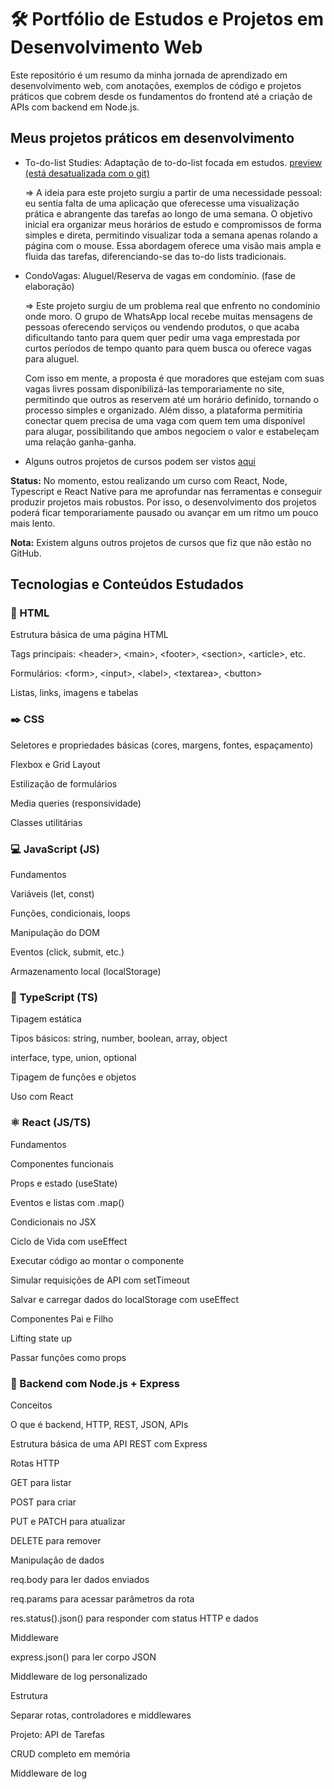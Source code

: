 # 🛠️ Portfólio de Estudos e Projetos em Desenvolvimento Web

Este repositório é um resumo da minha jornada de aprendizado em desenvolvimento web, com anotações, exemplos de código e projetos práticos que cobrem desde os fundamentos do frontend até a criação de APIs com backend em Node.js.

## Meus projetos práticos em desenvolvimento

- To-do-list Studies: Adaptação de to-do-list focada em estudos. [preview (está desatualizada com o git)](https://www.inf.ufpr.br/lmmm20/To-do-list-studies)
  
  => A ideia para este projeto surgiu a partir de uma necessidade pessoal: eu sentia falta de uma aplicação que oferecesse uma visualização prática e abrangente das tarefas ao longo de uma semana.
O objetivo inicial era organizar meus horários de estudo e compromissos de forma simples e direta, permitindo visualizar toda a semana apenas rolando a página com o mouse.
Essa abordagem oferece uma visão mais ampla e fluida das tarefas, diferenciando-se das to-do lists tradicionais.
  
- CondoVagas: Aluguel/Reserva de vagas em condomínio. (fase de elaboração)
  
  => Este projeto surgiu de um problema real que enfrento no condomínio onde moro. O grupo de WhatsApp local recebe muitas mensagens de pessoas oferecendo serviços ou vendendo produtos, o que acaba dificultando tanto para quem quer pedir uma vaga emprestada por curtos    períodos de tempo quanto para quem busca ou oferece vagas para aluguel.

  Com isso em mente, a proposta é que moradores que estejam com suas vagas livres possam disponibilizá-las temporariamente no site, permitindo que outros as reservem até um horário definido, tornando o processo simples e organizado.
  Além disso, a plataforma permitiria conectar quem precisa de uma vaga com quem tem uma disponível para alugar, possibilitando que ambos negociem o valor e estabeleçam uma relação ganha-ganha.

- Alguns outros projetos de cursos podem ser vistos [aqui](https://github.com/leommartin/HTML-CSS-JS) 

**Status:** No momento, estou realizando um curso com React, Node, Typescript e React Native para me aprofundar nas ferramentas e conseguir produzir projetos mais robustos.
Por isso, o desenvolvimento dos projetos poderá ficar temporariamente pausado ou avançar em um ritmo um pouco mais lento.

**Nota:** Existem alguns outros projetos de cursos que fiz que não estão no GitHub.

## Tecnologias e Conteúdos Estudados

### 📝 HTML

Estrutura básica de uma página HTML

Tags principais: &lt;header&gt;, &lt;main&gt;, &lt;footer&gt;, &lt;section&gt;, &lt;article&gt;, etc.

Formulários: &lt;form&gt;, &lt;input&gt;, &lt;label&gt;, &lt;textarea&gt;, &lt;button&gt;

Listas, links, imagens e tabelas


### ✒️ CSS

Seletores e propriedades básicas (cores, margens, fontes, espaçamento)

Flexbox e Grid Layout

Estilização de formulários

Media queries (responsividade)

Classes utilitárias

### 💻 JavaScript (JS)

Fundamentos

Variáveis (let, const)

Funções, condicionais, loops

Manipulação do DOM

Eventos (click, submit, etc.)

Armazenamento local (localStorage)

### 📖 TypeScript (TS)

Tipagem estática

Tipos básicos: string, number, boolean, array, object

interface, type, union, optional

Tipagem de funções e objetos

Uso com React

### ⚛️ React (JS/TS)

Fundamentos

Componentes funcionais

Props e estado (useState)

Eventos e listas com .map()

Condicionais no JSX

Ciclo de Vida com useEffect

Executar código ao montar o componente

Simular requisições de API com setTimeout

Salvar e carregar dados do localStorage com useEffect

Componentes Pai e Filho

Lifting state up

Passar funções como props

### 🧱 Backend com Node.js + Express

Conceitos

O que é backend, HTTP, REST, JSON, APIs

Estrutura básica de uma API REST com Express

Rotas HTTP

GET para listar

POST para criar

PUT e PATCH para atualizar

DELETE para remover

Manipulação de dados

req.body para ler dados enviados

req.params para acessar parâmetros da rota

res.status().json() para responder com status HTTP e dados

Middleware

express.json() para ler corpo JSON

Middleware de log personalizado

Estrutura

Separar rotas, controladores e middlewares

Projeto: API de Tarefas

CRUD completo em memória

Middleware de log
